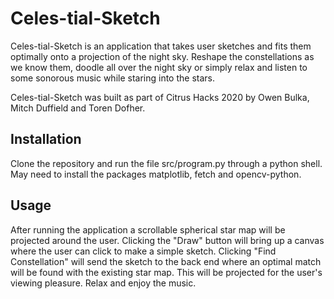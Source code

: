 # Celes-tial-Sketch

Celes-tial-Sketch is an application that takes user sketches and fits them optimally onto a projection of the night sky. Reshape the constellations as we know them, doodle all over the night sky or simply relax and listen to some sonorous music while staring into the stars. 

Celes-tial-Sketch was built as part of Citrus Hacks 2020 by Owen Bulka, Mitch Duffield and Toren Dofher.

## Installation

Clone the repository and run the file src/program.py through a python shell. May need to install the packages matplotlib, fetch and opencv-python.

## Usage

After running the application a scrollable spherical star map will be projected around the user. Clicking the "Draw" button will bring up a canvas where the user can click to make a simple sketch. Clicking "Find Constellation" will send the sketch to the back end where an optimal match will be found with the existing star map. This will be projected for the user's viewing pleasure. Relax and enjoy the music.
